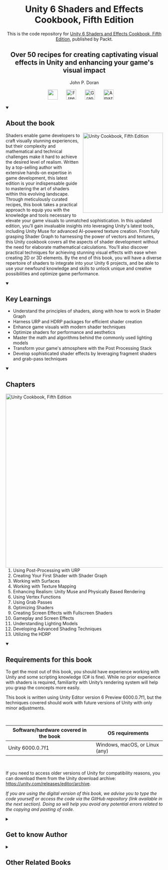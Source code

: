 <h1 align="center">
Unity 6 Shaders and Effects Cookbook, Fifth Edition</h1>
<p align="center">This is the code repository for <a href ="https://www.packtpub.com/en-us/product/unity-6-shaders-and-effects-cookbook-9781835460801"> Unity 6 Shaders and Effects Cookbook, Fifth Edition</a>, published by Packt.
</p>

<h2 align="center">
Over 50 recipes for creating captivating visual effects in Unity and enhancing your game's visual impact
</h2>
<p align="center">
John P. Doran</p>

<p align="center">
   <a href="https://packt.link/gamedevelopment" alt="Discord" title="Learn more on the Discord server"><img width="32px" src="https://cliply.co/wp-content/uploads/2021/08/372108630_DISCORD_LOGO_400.gif"/></a>
  &#8287;&#8287;&#8287;&#8287;&#8287;
  <a href="https://packt.link/free-ebook/9781835468579"><img width="32px" alt="Free PDF" title="Free PDF" src="https://cdn-icons-png.flaticon.com/512/4726/4726010.png"/></a>
 &#8287;&#8287;&#8287;&#8287;&#8287;
  <a href="https://packt.link/gbp/9781835468579"><img width="32px" alt="Graphic Bundle" title="Graphic Bundle" src="https://cdn-icons-png.flaticon.com/512/2659/2659360.png"/></a>
  &#8287;&#8287;&#8287;&#8287;&#8287;
   <a href="https://www.amazon.com/Unity-Shaders-Effects-Cookbook-captivating/dp/1835468578/ref=sr_1_1?crid=3FS5BVXLLGDYK&dib=eyJ2IjoiMSJ9.KchEJdWObndO_KO2P1FWnwJ_tE9gjgJhgkXNMZrlWW3-awxYI296HZzhQKuXdsbzmHNw7Nask6qWx2iV6tzigg.MKEXGOpUpp_7gHrKMu7T986O9HFhEo92Tpz1O9gQaYA&dib_tag=se&keywords=Unity+6+Shaders+and+Effects+Cookbook&qid=1751348805&sprefix=unity+6+shaders+and+effects+cookbook%2Caps%2C247&sr=8-1"><img width="32px" alt="Amazon" title="Get your copy" src="https://cdn-icons-png.flaticon.com/512/15466/15466027.png"/></a>
  &#8287;&#8287;&#8287;&#8287;&#8287;
</p>
<details open> 
  <summary><h2>About the book</summary>
<a href="https://www.packtpub.com/en-us/product/unity-6-shaders-and-effects-cookbook-9781835460801">
<img src="https://content.packt.com/B22460/cover_image_small.jpg" alt="Unity Cookbook, Fifth Edition" height="256px" align="right">
</a>

Shaders enable game developers to craft visually stunning experiences, but their complexity and mathematical and technical challenges make it hard to achieve the desired level of realism. Written by a top-selling author with extensive hands-on expertise in game development, this latest edition is your indispensable guide to mastering the art of shaders within this evolving landscape.
Through meticulously curated recipes, this book takes a practical approach to equip you with the knowledge and tools necessary to elevate your game visuals to unmatched sophistication. In this updated edition, you’ll gain invaluable insights into leveraging Unity's latest tools, including Unity Muse for advanced AI-powered texture creation. From fully grasping Shader Graph to harnessing the power of vectors and textures, this Unity cookbook covers all the aspects of shader development without the need for elaborate mathematical calculations. You’ll also discover practical techniques for achieving stunning visual effects with ease when creating 2D or 3D elements.
By the end of this book, you will have a diverse repertoire of shaders to integrate into your Unity 6 projects, and be able to use your newfound knowledge and skills to unlock unique and creative possibilities and optimize game performance.</details>
<details open> 
  <summary><h2>Key Learnings</summary>
<ul>

<li>Understand the principles of shaders, along with how to work in Shader Graph</li>

<li>Harness URP and HDRP packages for efficient shader creation</li>

<li>Enhance game visuals with modern shader techniques</li>

<li>Optimize shaders for performance and aesthetics</li>

<li>Master the math and algorithms behind the commonly used lighting models</li>

<li>Transform your game's atmosphere with the Post Processing Stack</li>

<li>Develop sophisticated shader effects by leveraging fragment shaders and grab-pass techniques</li>

</ul>

  </details>

<details open> 
  <summary><h2>Chapters</summary>
     <img src="https://cliply.co/wp-content/uploads/2020/02/372002150_DOCUMENTS_400px.gif" alt="Unity Cookbook, Fifth Edition" height="556px" align="right">
<ol>

  <li>Using Post-Processing with URP</li>

  <li>Creating Your First Shader with Shader Graph</li>

  <li>Working with Surfaces</li>

  <li>Working with Texture Mapping</li>

  <li>Enhancing Realism: Unity Muse and Physically Based Rendering</li>

  <li>Using Vertex Functions</li>

  <li>Using Grab Passes </li>

  <li>Optimizing Shaders</li>

  <li>Creating Screen Effects with Fullscreen Shaders</li>

  <li>Gameplay and Screen Effects</li>

  <li>Understanding Lighting Models</li>

  <li>Developing Advanced Shading Techniques</li>

  <li>Utilizing the HDRP</li>

</ol>

</details>


<details open> 
  <summary><h2>Requirements for this book</h2></summary>

<p>To get the most out of this book, you should have experience working with Unity and some scripting knowledge (C# is fine). While no prior experience with shaders is required, familiarity with Unity’s rendering system will help you grasp the concepts more easily.</p>

<p>This book is written using Unity Editor version 6 Preview 6000.0.7f1, but the techniques covered should work with future versions of Unity with only minor adjustments.</p>

<br>

<table>
  <thead>
    <tr>
      <th>Software/hardware covered in the book</th>
      <th>OS requirements</th>
    </tr>
  </thead>
  <tbody>
    <tr>
      <td>Unity 6000.0.7f1</td>
      <td>Windows, macOS, or Linux (any)</td>
    </tr>
  </tbody>
</table>

<br>

<p>If you need to access older versions of Unity for compatibility reasons, you can download them from the Unity download archive: <a href="https://unity.com/releases/editor/archive">https://unity.com/releases/editor/archive</a>.</p>

<p><em>If you are using the digital version of this book, we advise you to type the code yourself or access the code via the GitHub repository (link available in the next section). Doing so will help you avoid any potential errors related to the copying and pasting of code.</em></p>


</details>
    


<details> 
  <summary><h2>Get to know Author</h2></summary>

_John P. Doran_ is a passionate and seasoned technical game designer, software engineer, and author who is based in Songdo, South Korea. His passion for game development began at an early age. He graduated from DigiPen Institute of Technology with a Bachelor of Science in Game Design and a Master of Science in Computer Science from Bradley University.
For over a decade, John has gained extensive hands-on expertise in game development, working in various roles ranging from game designer to lead UI programmer in teams ranging from just himself to over 70 people in student, mod, and professional game projects, including working at LucasArts on Star Wars: 1313. Additionally, John has worked in game development education teaching in Singapore, South Korea, and the United States. To date, he has authored over 10 books pertaining to game development. John is currently an Instructor at George Mason University Korea. Prior to his present ventures, he was an award-winning videographer.



</details>
<details> 
  <summary><h2>Other Related Books</h2></summary>
<ul>

  <li><a href="https://www.packtpub.com/en-us/product/learning-design-patterns-with-unity-first-edition/9781805120285">Learning Design Patterns with Unity, First Edition</a></li>

  <li><a href="https://www.packtpub.com/en-us/product/learning-c-by-developing-games-with-unity-seventh-edition/9781837636877">Learning C# by Developing Games with Unity, Seventh Edition</a></li>
 
</ul>

</details>

